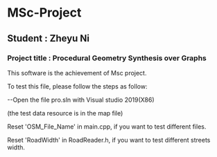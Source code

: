 # MSc-Project
## Student : Zheyu Ni

### Project title : Procedural Geometry Synthesis over Graphs

This software is the achievement of Msc project.

To test this file, please follow the steps as follow:

--Open the file pro.sln with Visual studio 2019(X86)

(the test data resource is in the map file)

Reset 'OSM_File_Name' in main.cpp, if you want to test different files.

Reset 'RoadWidth' in RoadReader.h, if you want to test different streets width.
